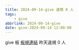 ```yaml
---
title: 2024-09-14-give 違規 0 人
tags:
    - give
abbrlink: 2024-09-14-give
date: give-2024-09-14 12:00:00
---
```

give 板 [板規連結](https://www.ptt.cc/bbs/give/M.1612495900.A.C32.html)
昨天違規 0 人
